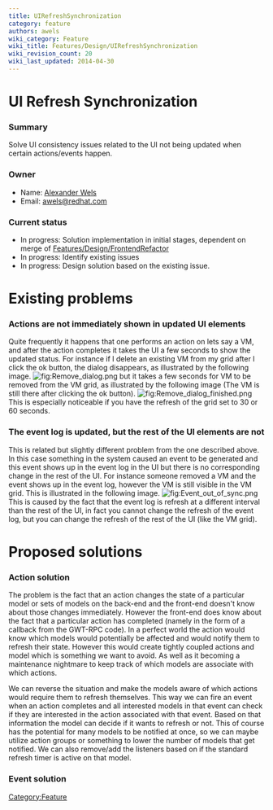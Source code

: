 ```yaml
---
title: UIRefreshSynchronization
category: feature
authors: awels
wiki_category: Feature
wiki_title: Features/Design/UIRefreshSynchronization
wiki_revision_count: 20
wiki_last_updated: 2014-04-30
---
```


# UI Refresh Synchronization

### Summary

Solve UI consistency issues related to the UI not being updated when certain actions/events happen.

### Owner

*   Name: [Alexander Wels](User:awels)
*   Email: <awels@redhat.com>

### Current status

*   In progress: Solution implementation in initial stages, dependent on merge of [Features/Design/FrontendRefactor](Features/Design/FrontendRefactor)
*   In progress: Identify existing issues
*   In progress: Design solution based on the existing issue.

# Existing problems

### Actions are not immediately shown in updated UI elements

Quite frequently it happens that one performs an action on lets say a VM, and after the action completes it takes the UI a few seconds to show the updated status. For instance if I delete an existing VM from my grid after I click the ok button, the dialog disappears, as illustrated by the following image. ![](Remove_dialog.png "fig:Remove_dialog.png") but it takes a few seconds for VM to be removed from the VM grid, as illustrated by the following image (The VM is still there after clicking the ok button). ![](Remove_dialog_finished.png "fig:Remove_dialog_finished.png") This is especially noticeable if you have the refresh of the grid set to 30 or 60 seconds.

### The event log is updated, but the rest of the UI elements are not

This is related but slightly different problem from the one described above. In this case something in the system caused an event to be generated and this event shows up in the event log in the UI but there is no corresponding change in the rest of the UI. For instance someone removed a VM and the event shows up in the event log, however the VM is still visible in the VM grid. This is illustrated in the following image. ![](Event_out_of_sync.png "fig:Event_out_of_sync.png") This is caused by the fact that the event log is refresh at a different interval than the rest of the UI, in fact you cannot change the refresh of the event log, but you can change the refresh of the rest of the UI (like the VM grid).

# Proposed solutions

### Action solution

The problem is the fact that an action changes the state of a particular model or sets of models on the back-end and the front-end doesn't know about those changes immediately. However the front-end does know about the fact that a particular action has completed (namely in the form of a callback from the GWT-RPC code). In a perfect world the action would know which models would potentially be affected and would notify them to refresh their state. However this would create tightly coupled actions and model which is something we want to avoid. As well as it becoming a maintenance nightmare to keep track of which models are associate with which actions.

We can reverse the situation and make the models aware of which actions would require them to refresh themselves. This way we can fire an event when an action completes and all interested models in that event can check if they are interested in the action associated with that event. Based on that information the model can decide if it wants to refresh or not. This of course has the potential for many models to be notified at once, so we can maybe utilize action groups or something to lower the number of models that get notified. We can also remove/add the listeners based on if the standard refresh timer is active on that model.

### Event solution

<Category:Feature>
